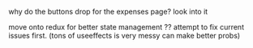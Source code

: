 why do the buttons drop for the expenses page? look into it

move onto redux for better state management ?? attempt to fix current issues first. (tons of useeffects is very messy can make better probs)
